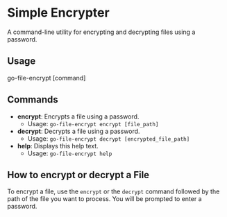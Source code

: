 # Simple Encrypter

A command-line utility for encrypting and decrypting files using a password.

## Usage
go-file-encrypt [command]

## Commands

- **encrypt**: Encrypts a file using a password.
  - Usage: `go-file-encrypt encrypt [file_path]`
- **decrypt**: Decrypts a file using a password.
  - Usage: `go-file-encrypt decrypt [encrypted_file_path]`
- **help**: Displays this help text.
  - Usage: `go-file-encrypt help`

## How to encrypt or decrypt a File

To encrypt a file, use the `encrypt` or the `decrypt` command followed by the path of the file you want to process. You will be prompted to enter a password.
